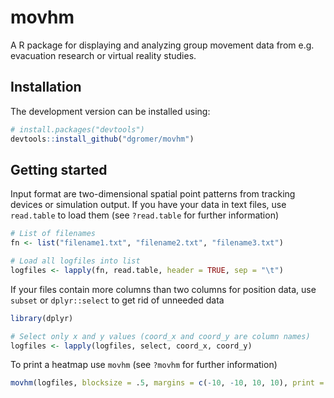 # movhm

A R package for displaying and analyzing group movement data from e.g. evacuation research or virtual reality studies.

## Installation

The development version can be installed using:

```R
# install.packages("devtools")
devtools::install_github("dgromer/movhm")
```
## Getting started

Input format are two-dimensional spatial point patterns from tracking devices or simulation output. If you have your data in text files, use `read.table` to load them (see `?read.table` for further information)

```R
# List of filenames
fn <- list("filename1.txt", "filename2.txt", "filename3.txt")

# Load all logfiles into list
logfiles <- lapply(fn, read.table, header = TRUE, sep = "\t")
```

If your files contain more columns than two columns for position data, use `subset` or `dplyr::select` to get rid of unneeded data

```R
library(dplyr)

# Select only x and y values (coord_x and coord_y are column names)
logfiles <- lapply(logfiles, select, coord_x, coord_y)
```

To print a heatmap use `movhm` (see `?movhm` for further information)

```R
movhm(logfiles, blocksize = .5, margins = c(-10, -10, 10, 10), print = TRUE)
```